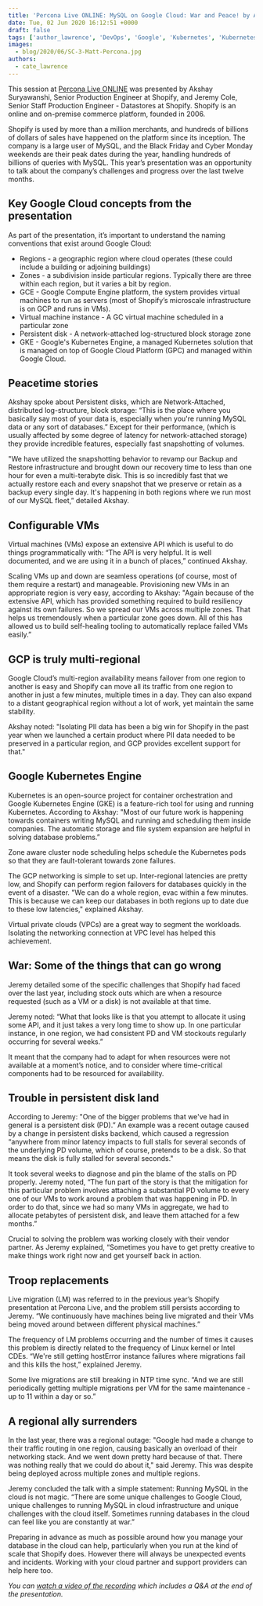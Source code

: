 ```yaml
---
title: 'Percona Live ONLINE: MySQL on Google Cloud: War and Peace! by Akshay Suryawanshi & Jeremy Cole'
date: Tue, 02 Jun 2020 16:12:51 +0000
draft: false
tags: ['author_lawrence', 'DevOps', 'Google', 'Kubernetes', 'Kubernetes', 'MySQL', 'MySQL', 'mysql-and-variants', 'Open Source Databases', 'Shopify']
images:
  - blog/2020/06/SC-3-Matt-Percona.jpg
authors:
  - cate_lawrence
---
```


This session at [Percona Live ONLINE](https://www.percona.com/live/conferences) was presented by Akshay Suryawanshi, Senior Production Engineer at Shopify, and Jeremy Cole, Senior Staff Production Engineer - Datastores at Shopify. Shopify is an online and on-premise commerce platform, founded in 2006. 

Shopify is used by more than a million merchants, and hundreds of billions of dollars of sales have happened on the platform since its inception. The company is a large user of MySQL, and the Black Friday and Cyber Monday weekends are their peak dates during the year, handling hundreds of billions of queries with MySQL. This year’s presentation was an opportunity to talk about the company’s challenges and progress over the last twelve months.

Key Google Cloud concepts from the presentation
-----------------------------------------------

As part of the presentation, it’s important to understand the naming conventions that exist around Google Cloud:

*   Regions - a geographic region where cloud operates (these could include a building or adjoining buildings)
*   Zones - a subdivision inside particular regions. Typically there are three within each region, but it varies a bit by region.
*   GCE - Google Compute Engine platform, the system provides virtual machines to run as servers (most of Shopify’s microscale infrastructure is on GCP and runs in VMs).
*   Virtual machine instance - A GC virtual machine scheduled in a particular zone
*   Persistent disk - A network-attached log-structured block storage zone
*   GKE - Google's Kubernetes Engine, a managed Kubernetes solution that is managed on top of Google Cloud Platform (GPC) and managed within Google Cloud.

Peacetime stories
-----------------

Akshay spoke about Persistent disks, which are Network-Attached, distributed log-structure, block storage: “This is the place where you basically say most of your data is, especially when you're running MySQL data or any sort of databases.” Except for their performance, (which is usually affected by some degree of latency for network-attached storage) they provide incredible features, especially fast snapshotting of volumes. 

"We have utilized the snapshotting behavior to revamp our Backup and Restore infrastructure and brought down our recovery time to less than one hour for even a multi-terabyte disk. This is so incredibly fast that we actually restore each and every snapshot that we preserve or retain as a backup every single day. It's happening in both regions where we run most of our MySQL fleet,” detailed Akshay.

Configurable VMs
----------------

Virtual machines (VMs) expose an extensive API which is useful to do things programmatically with: “The API is very helpful. It is well documented, and we are using it in a bunch of places,” continued Akshay. 

Scaling VMs up and down are seamless operations (of course, most of them require a restart) and manageable. Provisioning new VMs in an appropriate region is very easy, according to Akshay: "Again because of the extensive API, which has provided something required to build resiliency against its own failures. So we spread our VMs across multiple zones. That helps us tremendously when a particular zone goes down. All of this has allowed us to build self-healing tooling to automatically replace failed VMs easily.”

GCP is truly multi-regional
---------------------------

Google Cloud’s multi-region availability means failover from one region to another is easy and Shopify can move all its traffic from one region to another in just a few minutes, multiple times in a day. They can also expand to a distant geographical region without a lot of work, yet maintain the same stability. 

Akshay noted: "Isolating PII data has been a big win for Shopify in the past year when we launched a certain product where PII data needed to be preserved in a particular region, and GCP provides excellent support for that."

Google Kubernetes Engine
------------------------

Kubernetes is an open-source project for container orchestration and Google Kubernetes Engine (GKE) is a feature-rich tool for using and running Kubernetes. According to Akshay: "Most of our future work is happening towards containers writing MySQL and running and scheduling them inside companies. The automatic storage and file system expansion are helpful in solving database problems.” 

Zone aware cluster node scheduling helps schedule the Kubernetes pods so that they are fault-tolerant towards zone failures. 

The GCP networking is simple to set up. Inter-regional latencies are pretty low, and Shopify can perform region failovers for databases quickly in the event of a disaster. "We can do a whole region, evac within a few minutes. This is because we can keep our databases in both regions up to date due to these low latencies," explained Akshay. 

Virtual private clouds (VPCs) are a great way to segment the workloads. Isolating the networking connection at VPC level has helped this achievement.

War: Some of the things that can go wrong
-----------------------------------------

Jeremy detailed some of the specific challenges that Shopify had faced over the last year, including stock outs which are when a resource requested (such as a VM or a disk) is not available at that time. 

Jeremy noted: “What that looks like is that you attempt to allocate it using some API, and it just takes a very long time to show up. In one particular instance, in one region, we had consistent PD and VM stockouts regularly occurring for several weeks.” 

It meant that the company had to adapt for when resources were not available at a moment’s notice, and to consider where time-critical components had to be resourced for availability.

Trouble in persistent disk land
-------------------------------

According to Jeremy: "One of the bigger problems that we've had in general is a persistent disk (PD).” An example was a recent outage caused by a change in persistent disks backend, which caused a regression “anywhere from minor latency impacts to full stalls for several seconds of the underlying PD volume, which of course, pretends to be a disk. So that means the disk is fully stalled for several seconds." 

It took several weeks to diagnose and pin the blame of the stalls on PD properly. Jeremy noted, “The fun part of the story is that the mitigation for this particular problem involves attaching a substantial PD volume to every one of our VMs to work around a problem that was happening in PD. In order to do that, since we had so many VMs in aggregate, we had to allocate petabytes of persistent disk, and leave them attached for a few months.” 

Crucial to solving the problem was working closely with their vendor partner. As Jeremy explained, “Sometimes you have to get pretty creative to make things work right now and get yourself back in action.

Troop replacements
------------------

Live migration (LM) was referred to in the previous year’s Shopify presentation at Percona Live, and the problem still persists according to Jeremy. “We continuously have machines being live migrated and their VMs being moved around between different physical machines.” 

The frequency of LM problems occurring and the number of times it causes this problem is directly related to the frequency of Linux kernel or Intel CDEs. “We're still getting hostError instance failures where migrations fail and this kills the host,” explained Jeremy. 

Some live migrations are still breaking in NTP time sync. “And we are still periodically getting multiple migrations per VM for the same maintenance - up to 11 within a day or so.”

A regional ally surrenders
--------------------------

In the last year, there was a regional outage: "Google had made a change to their traffic routing in one region, causing basically an overload of their networking stack. And we went down pretty hard because of that. There was nothing really that we could do about it," said Jeremy. This was despite being deployed across multiple zones and multiple regions. 

Jeremy concluded the talk with a simple statement: Running MySQL in the cloud is not magic. “There are some unique challenges to Google Cloud, unique challenges to running MySQL in cloud infrastructure and unique challenges with the cloud itself. Sometimes running databases in the cloud can feel like you are constantly at war.” 

Preparing in advance as much as possible around how you manage your database in the cloud can help, particularly when you run at the kind of scale that Shopify does. However there will always be unexpected events and incidents. Working with your cloud partner and support providers can help here too.

_You can [watch a video of the recording](https://www.percona.com/resources/videos/mysql-google-cloud-war-and-peace-akshay-suryawanshi-jeremy-cole-percona-live-online) which includes a Q&A at the end of the presentation._